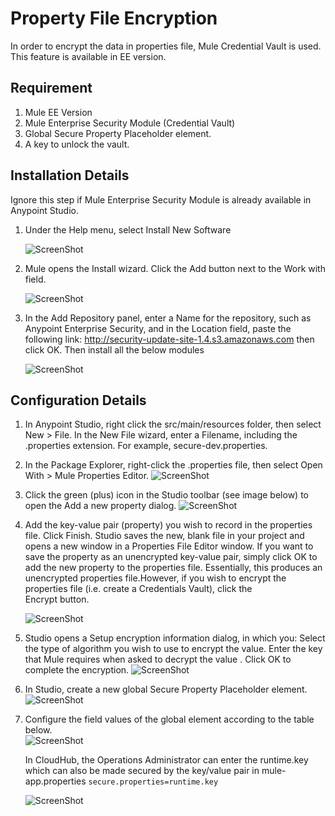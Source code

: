 # Property File Encryption

In order to encrypt the data in properties file, Mule Credential Vault is used. This feature is available in EE version.

## Requirement
   1. Mule EE Version
   2. Mule Enterprise Security Module (Credential Vault)
   3. Global Secure Property Placeholder element.
   4. A key to unlock the vault.

## Installation Details
Ignore this step if Mule Enterprise Security Module is already available in Anypoint Studio.

   1. Under the Help menu, select Install New Software
   
      ![ScreenShot](https://raw.githubusercontent.com/indiramallick1988/Demo2/master/MileStone2/Install.PNG)
   2. Mule opens the Install wizard. Click the Add  button next to the Work with field.
   
      ![ScreenShot](https://raw.githubusercontent.com/indiramallick1988/Demo2/master/MileStone2/Install1.PNG)
   3. In the Add Repository panel, enter a Name for the repository, such as Anypoint Enterprise Security, and in the Location field,   paste the following link:
      http://security-update-site-1.4.s3.amazonaws.com
      then click OK. Then install all the below modules
      
      ![ScreenShot](https://raw.githubusercontent.com/indiramallick1988/Demo2/master/MileStone2/Install3.PNG)

## Configuration Details
   
   1. In Anypoint Studio, right click the src/main/resources folder, then select New > File.
      In the New File wizard, enter a Filename, including the .properties extension. For example, secure-dev.properties.

   2. In the Package Explorer, right-click the .properties file, then select Open With > Mule Properties Editor.
      ![ScreenShot](https://raw.githubusercontent.com/indiramallick1988/Demo2/master/Encrypt/Capture1.PNG)

   3. Click the green (plus) icon in the Studio toolbar (see image below) to open the Add a new property dialog.
      ![ScreenShot](https://raw.githubusercontent.com/indiramallick1988/Demo2/master/Encrypt/Capture2.PNG)

   4. Add the key-value pair (property) you wish to record in the properties file. Click Finish. Studio saves the new, 
      blank file in your project and opens a new window in a Properties File Editor window. If you want to save the property
      as an unencrypted key-value pair, simply click OK to add the new property to the properties file. Essentially, this produces 
      an unencrypted properties file.However, if you wish to encrypt the properties file (i.e. create a Credentials Vault), click the   
      Encrypt button.
      
      ![ScreenShot](https://raw.githubusercontent.com/indiramallick1988/Demo2/master/Encrypt/Capture3.PNG)

   5. Studio opens a Setup encryption information dialog, in which you:
      Select the type of algorithm you wish to use to encrypt the value.
      Enter the key that Mule requires when asked to decrypt the value .
      Click OK to complete the encryption.
      ![ScreenShot](https://raw.githubusercontent.com/indiramallick1988/Demo2/master/Encrypt/Capture4.PNG)
     
   6. In Studio, create a new global Secure Property Placeholder element. 
      ![ScreenShot](https://raw.githubusercontent.com/indiramallick1988/Demo2/master/Encrypt/Capture5.PNG)
     
   7. Configure the field values of the global element according to the table below.       
      ![ScreenShot](https://raw.githubusercontent.com/indiramallick1988/Demo2/master/Encrypt/Capture6.PNG)
      
      In CloudHub, the Operations Administrator can enter the runtime.key which can also be made secured by the key/value pair in mule-  app.properties  ``` secure.properties=runtime.key ```
      
      ![ScreenShot](https://raw.githubusercontent.com/indiramallick1988/Demo2/master/Encrypt/Capture7.PNG)
      
